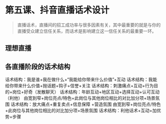 # 第五课、抖音直播话术设计

> 直播话术，直播间的招工成功率与很多因素有关，其中最重要的就是与你的直播受众建立信任关系，而话术是影响建立这一信任关系的最重要一环。

## 理想直播



## 各直播阶段的话术结构

<tabs>
    <tab title="开场">
        <control>话术结构：我是谁+我在做什么+“我能给你带来什么价值”+互动</control>
    </tab>
    <tab title="暖场">
            <control>话术结构：我能给你带来什么价值+抛话题+钩子+信誉+关注</control>
    </tab>
    <tab title="停留">
            <control>话术结构：刺激痛点+互动+行为目的+岗位+好奇（发散聊天）</control>
    </tab>
    <tab title="互动">
            <control>话术结构：年龄互动+地区互动+选择互动+认可互动（利他）</control>
    </tab> 
    <tab title="塑岗">
            <control>由宽到窄+岗位亮点/特色+此岗位与其他岗位相比的对比加分项+场景氛围</control>
    </tab>
    <tab title="转化">
            <control>话术结构：放大痛点+重复卖点+信息保障 +营造氛围</control>
    </tab> 
    <tab title="塑岗">
            <control>由宽到窄+岗位亮点/特色+此岗位与其他岗位相比的对比加分项+场景氛围</control>
    </tab> 
    <tab title="灯牌及关注">
            <control>话术结构：利他话术+互动+加优势+步骤</control>
    </tab> 
</tabs>

